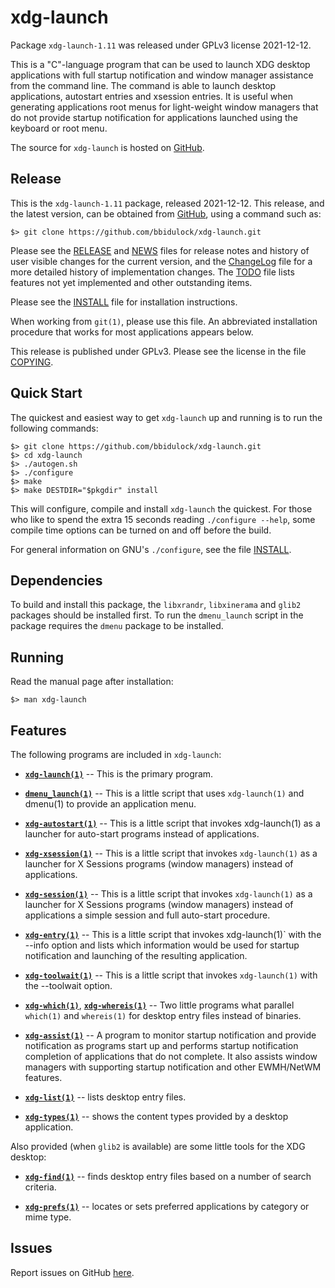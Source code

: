   [xdg-launch -- read me first file.  2021-12-12]: #

xdg-launch
===============

Package `xdg-launch-1.11` was released under GPLv3 license
2021-12-12.

This is a "C"-language program that can be used to launch XDG desktop
applications with full startup notification and window manager
assistance from the command line.  The command is able to launch desktop
applications, autostart entries and xsession entries.  It is useful when
generating applications root menus for light-weight window managers that
do not provide startup notification for applications launched using the
keyboard or root menu.

The source for `xdg-launch` is hosted on [GitHub][1].


Release
-------

This is the `xdg-launch-1.11` package, released 2021-12-12.
This release, and the latest version, can be obtained from [GitHub][1],
using a command such as:

    $> git clone https://github.com/bbidulock/xdg-launch.git

Please see the [RELEASE][3] and [NEWS][4] files for release notes and
history of user visible changes for the current version, and the
[ChangeLog][5] file for a more detailed history of implementation
changes.  The [TODO][6] file lists features not yet implemented and
other outstanding items.

Please see the [INSTALL][8] file for installation instructions.

When working from `git(1)`, please use this file.  An abbreviated
installation procedure that works for most applications appears below.

This release is published under GPLv3.  Please see the license in the
file [COPYING][10].


Quick Start
-----------

The quickest and easiest way to get `xdg-launch` up and
running is to run the following commands:

    $> git clone https://github.com/bbidulock/xdg-launch.git
    $> cd xdg-launch
    $> ./autogen.sh
    $> ./configure
    $> make
    $> make DESTDIR="$pkgdir" install

This will configure, compile and install `xdg-launch` the
quickest.  For those who like to spend the extra 15 seconds reading
`./configure --help`, some compile time options can be turned on and off
before the build.

For general information on GNU's `./configure`, see the file
[INSTALL][8].

Dependencies
------------

To build and install this package, the `libxrandr`, `libxinerama` and
`glib2` packages should be installed first.  To run the `dmenu_launch`
script in the package requires the `dmenu` package to be installed.

Running
-------

Read the manual page after installation:

    $> man xdg-launch


Features
--------

The following programs are included in `xdg-launch`:

 - [__`xdg-launch(1)`__][11] -- This is the primary program.

 - [__`dmenu_launch(1)`__][12] -- This is a little script that uses
   `xdg-launch(1)` and dmenu(1) to provide an application menu.

 - [__`xdg-autostart(1)`__][13] -- This is a little script that invokes
   xdg-launch(1) as a launcher for auto-start programs instead of
   applications.

 - [__`xdg-xsession(1)`__][14] -- This is a little script that invokes
   `xdg-launch(1)` as a launcher for X Sessions programs (window
   managers) instead of applications.

 - [__`xdg-session(1)`__][15] -- This is a little script that invokes
   `xdg-launch(1)` as a launcher for X Sessions programs (window
   managers) instead of applications a simple session and full
   auto-start procedure.

 - [__`xdg-entry(1)`__][16] -- This is a little script that invokes
   xdg-launch(1)` with the --info option and lists which information
   would be used for startup notification and launching of the resulting
   application.

 - [__`xdg-toolwait(1)`__][17] -- This is a little script that invokes
   `xdg-launch(1)` with the --toolwait option.

 - [__`xdg-which(1)`__][18], [__`xdg-whereis(1)`__][19] -- Two little programs what
   parallel `which(1)` and `whereis(1)` for desktop entry files instead
   of binaries.

 - [__`xdg-assist(1)`__][20] -- A program to monitor startup notification and
   provide notification as programs start up and performs startup
   notification completion of applications that do not complete.  It
   also assists window managers with supporting startup notification and
   other EWMH/NetWM features.

 - [__`xdg-list(1)`__][21] -- lists desktop entry files.

 - [__`xdg-types(1)`__][22] -- shows the content types provided by a desktop
   application.

Also provided (when `glib2` is available) are some little tools for the
XDG desktop:

 - [__`xdg-find(1)`__][23] -- finds desktop entry files based on a number of
   search criteria.

 - [__`xdg-prefs(1)`__][24] -- locates or sets preferred applications by
   category or mime type.


Issues
------

Report issues on GitHub [here][2].



[1]: https://github.com/bbidulock/xdg-launch
[2]: https://github.com/bbidulock/xdg-launch/issues
[3]: https://github.com/bbidulock/xdg-launch/blob/1.11/RELEASE
[4]: https://github.com/bbidulock/xdg-launch/blob/1.11/NEWS
[5]: https://github.com/bbidulock/xdg-launch/blob/1.11/ChangeLog
[6]: https://github.com/bbidulock/xdg-launch/blob/1.11/TODO
[7]: https://github.com/bbidulock/xdg-launch/blob/1.11/COMPLIANCE
[8]: https://github.com/bbidulock/xdg-launch/blob/1.11/INSTALL
[9]: https://github.com/bbidulock/xdg-launch/blob/1.11/LICENSE
[10]: https://github.com/bbidulock/xdg-launch/blob/1.11/COPYING
[11]: https://github.com/bbidulock/xdg-launch/blob/1.11/man/xdg-launch.pod
[12]: https://github.com/bbidulock/xdg-launch/blob/1.11/man/dmenu_launch.pod
[13]: https://github.com/bbidulock/xdg-launch/blob/1.11/man/xdg-autostart.pod
[14]: https://github.com/bbidulock/xdg-launch/blob/1.11/man/xdg-xsession.pod
[15]: https://github.com/bbidulock/xdg-launch/blob/1.11/man/xdg-session.pod
[16]: https://github.com/bbidulock/xdg-launch/blob/1.11/man/xdg-entry.pod
[17]: https://github.com/bbidulock/xdg-launch/blob/1.11/man/xdg-toolwait.pod
[18]: https://github.com/bbidulock/xdg-launch/blob/1.11/man/xdg-which.pod
[19]: https://github.com/bbidulock/xdg-launch/blob/1.11/man/xdg-whereis.pod
[20]: https://github.com/bbidulock/xdg-launch/blob/1.11/man/xdg-assist.pod
[21]: https://github.com/bbidulock/xdg-launch/blob/1.11/man/xdg-list.pod
[22]: https://github.com/bbidulock/xdg-launch/blob/1.11/man/xdg-types.pod
[23]: https://github.com/bbidulock/xdg-launch/blob/1.11/man/xdg-find.pod
[24]: https://github.com/bbidulock/xdg-launch/blob/1.11/man/xdg-prefs.pod

[ vim: set ft=markdown sw=4 tw=72 nocin nosi fo+=tcqlorn spell: ]: #
